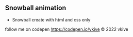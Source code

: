 ## Snowball animation 

- Snowball create with html and css only

follow me on codepen https://codepen.io/vkive © 2022 vkive